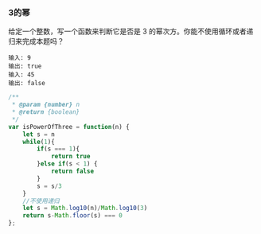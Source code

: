 ### 3的幂

给定一个整数，写一个函数来判断它是否是 3 的幂次方。你能不使用循环或者递归来完成本题吗？

```
输入: 9
输出: true
输入: 45
输出: false
```

```js
/**
 * @param {number} n
 * @return {boolean}
 */
var isPowerOfThree = function(n) {
    let s = n
    while(1){
        if(s === 1){
            return true
        }else if(s < 1) {
            return false
        }
        s = s/3
    }
    //不使用递归
    let s = Math.log10(n)/Math.log10(3)
    return s-Math.floor(s) === 0
};
```